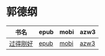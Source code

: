 # 郭德纲

| 书名 | epub | mobi | azw3 |
| --- | --- | --- | --- |
| [过得刚好](http://ct.dalanmei.com/f/31084289-570239714-09b62a) | [epub](http://ct.dalanmei.com/f/31084289-570239714-09b62a) | [mobi](http://ct.dalanmei.com/f/31084289-569452775-4ac4bd) | [azw3](http://ct.dalanmei.com/f/31084289-571419654-e877e8) |
